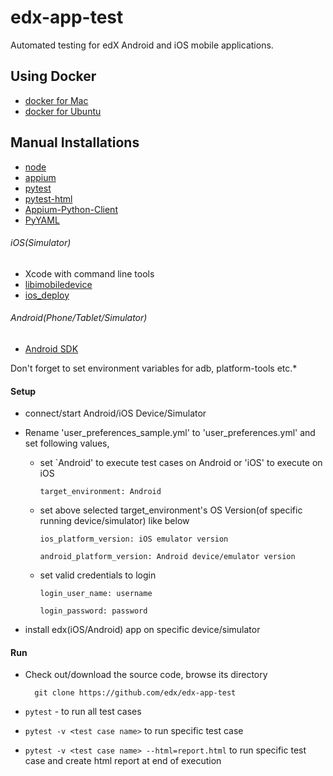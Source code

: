 # edx-app-test
Automated testing for edX Android and iOS mobile applications.

## Using Docker
- [docker for Mac](./DockerMac.md)
- [docker for Ubuntu](./DockerUbuntu.md)

## Manual Installations
- [node](https://nodejs.org/en/)
- [appium](http://appium.io/)
- [pytest](https://docs.pytest.org/en/latest/getting-started.html)
- [pytest-html](https://pypi.python.org/pypi/pytest-html/)
- [Appium-Python-Client](https://pypi.org/project/Appium-Python-Client/)
- [PyYAML](https://pypi.org/project/PyYAML/)

###### iOS(Simulator)
 - Xcode with command line tools
 - [libimobiledevice](http://www.libimobiledevice.org/)
 - [ios_deploy](https://github.com/phonegap/ios-deploy)

###### Android(Phone/Tablet/Simulator)
 - [Android SDK](https://developer.android.com/studio/index.html)

 Don't forget to set environment variables for adb, platform-tools etc.*

#### Setup
- connect/start Android/iOS Device/Simulator

- Rename 'user_preferences_sample.yml' to 'user_preferences.yml' and set following values, 

    - set `Android' to execute test cases on Android or 'iOS' to execute on iOS

          target_environment: Android

    - set above selected target_environment's OS Version(of specific running device/simulator) like below

          ios_platform_version: iOS emulator version 

          android_platform_version: Android device/emulator version

    - set valid credentials to login

          login_user_name: username 

          login_password: password 

- install edx(iOS/Android) app on specific device/simulator


#### Run
- Check out/download the source code, browse its directory

        git clone https://github.com/edx/edx-app-test

- `pytest` - to run all test cases

- `pytest -v <test case name>` to run specific test case

- `pytest -v <test case name> --html=report.html` to run specific test case and create html report at end of execution
